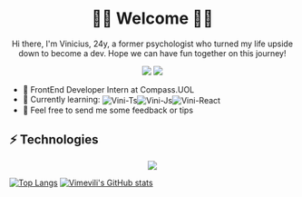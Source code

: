 <h1 align="center"> 🏳️‍🌈 Welcome 🏳️‍🌈 </h1> 

<p align="center">Hi there, I'm Vinicius, 24y, a former psychologist who turned my life upside down to become a dev. Hope we can have fun together on this journey!</p>

<p align="center">
  <a href="https://www.linkedin.com/in/viniciusmeirelless" target="_blank"><img src="https://img.shields.io/badge/-LinkedIn-%230077B5?style=for-the-badge&logo=linkedin&logoColor=white" target="_blank"></a> 
  <a href = "mailto:vinicius_meirelless@hotmail.com"><img src="https://img.shields.io/badge/Microsoft_Outlook-0078D4?style=for-the-badge&logo=microsoft-outlook&logoColor=white"></a>
</p>


- 🔭 FrontEnd Developer Intern at Compass.UOL
- 🌱 Currently learning: <img align="center" alt="Vini-Ts" src="https://img.shields.io/badge/TypeScript-007ACC?style=for-the-badge&logo=typescript&logoColor=white"><img align="center" alt="Vini-Js" src="https://img.shields.io/badge/JavaScript-323330?style=for-the-badge&logo=javascript&logoColor=F7DF1E"><img align="center" alt="Vini-React" src="https://img.shields.io/badge/React-007ACC?style=for-the-badge&logo=react&logoColor=white">
- 🤔 Feel free to send me some feedback or tips

## ⚡ Technologies
<p align="center">
  <a href="https://skillicons.dev">
    <img src="https://skillicons.dev/icons?i=js,html,css,java,typescript,mysql,git,figma,eclipse,vscode" />
  </a>
</p>

[![Top Langs](https://github-readme-stats.vercel.app/api/top-langs/?username=vimevili&hide=html,css,java&size_weight=0.5&count_weight=0.5&theme=outrun&langs_count=5)](https://github.com/anuraghazra/github-readme-stats)
[![Vimevili's GitHub stats](https://github-readme-stats.vercel.app/api?username=vimevili&layout=compact&theme=outrun)](https://github.com/anuraghazra/github-readme-stats)

